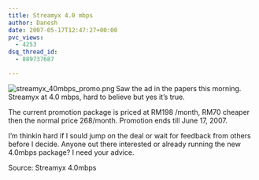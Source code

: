 ```yaml
---
title: Streamyx 4.0 mbps
author: Danesh
date: 2007-05-17T12:47:27+00:00
pvc_views:
  - 4253
dsq_thread_id:
  - 889737687

---
```

[<img src="/wp-content/uploads/2007/05/streamyx_40mbps_promo.thumbnail.png" title="streamyx_40mbps_promo.png" alt="streamyx_40mbps_promo.png" align="left" />][1]Saw the ad in the papers this morning. Streamyx at 4.0 mbps, hard to believe but yes it&#8217;s true.

The current promotion package is priced at RM198 /month, RM70 cheaper then the normal price 268/month. Promotion ends till June 17, 2007.

I&#8217;m thinkin hard if I sould jump on the deal or wait for feedback from others before I decide. Anyone out there interested or already running the new 4.0mbps package? I need your advice.

Source: Streamyx 4.0mbps

 [1]: /wp-content/uploads/2007/05/streamyx_40mbps_promo.png "streamyx_40mbps_promo.png"